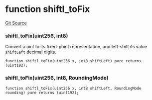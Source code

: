 # function shiftl_toFix
[Git Source](https://github.com/larrythecucumber321/protocol/blob/77d337b8595ba96d069ded321419b36a61984170/contracts/libraries/Fixed.sol)

### shiftl_toFix(uint256, int8)
Convert a uint to its fixed-point representation, and left-shift its value `shiftLeft`
decimal digits.


```solidity
function shiftl_toFix(uint256 x, int8 shiftLeft) pure returns (uint192);
```

### shiftl_toFix(uint256, int8, RoundingMode)

```solidity
function shiftl_toFix(uint256 x, int8 shiftLeft, RoundingMode rounding) pure returns (uint192);
```

